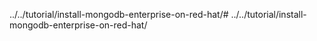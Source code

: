 ../../tutorial/install-mongodb-enterprise-on-red-hat/# ../../tutorial/install-mongodb-enterprise-on-red-hat/